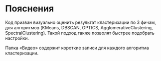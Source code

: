 # Пояснения
Код призван визуально оценить результат кластеризации по 3 фичам, для алгоритмов (KMeans, DBSCAN, OPTICS, AgglomerativeClustering, SpectralClustering). Такой подход также позволят быстрее подобрать настройки.

Папка «Видео» содержит короткие записи для каждого алгоритма кластеризации.

